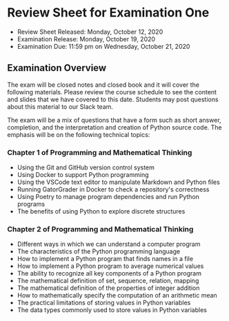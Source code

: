 # Review Sheet for Examination One

- Review Sheet Released: Monday, October 12, 2020
- Examination Release: Monday, October 19, 2020
- Examination Due: 11:59 pm on Wednesday, October 21, 2020

## Examination Overview

The exam will be closed notes and closed book and it will cover the following
materials. Please review the course schedule to see the content and slides
that we have covered to this date. Students may post questions about this
material to our Slack team.

The exam will be a mix of questions that have a form such as short answer,
completion, and the interpretation and creation of Python source code. The
emphasis will be on the following technical topics:

### Chapter 1 of Programming and Mathematical Thinking

- Using the Git and GitHub version control system
- Using Docker to support Python programming
- Using the VSCode text editor to manipulate Markdown and Python files
- Running GatorGrader in Docker to check a repository's correctness
- Using Poetry to manage program dependencies and run Python programs
- The benefits of using Python to explore discrete structures

### Chapter 2 of Programming and Mathematical Thinking

- Different ways in which we can understand a computer program
- The characteristics of the Python programming language
- How to implement a Python program that finds names in a file
- How to implement a Python program to average numerical values
- The ability to recognize all key components of a Python program
- The mathematical definition of set, sequence, relation, mapping
- The mathematical definition of the properties of integer addition
- How to mathematically specify the computation of an arithmetic mean
- The practical limitations of storing values in Python variables
- The data types commonly used to store values in Python variables
